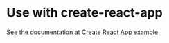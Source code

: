 # Use with create-react-app

See the documentation at [Create React App
example](https://www.jest-preview.com/docs/examples/create-react-app)
